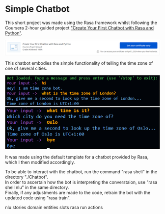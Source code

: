 # Simple Chatbot
This short project was made using the Rasa framework whilst following the Coursera 2-hour guided project <a href="https://www.coursera.org/projects/chatbot-rasa-python">"Create Your First Chatbot with Rasa and Python"</a>. 

![course](https://github.com/toni-the-dude/Simple-Chatbot/blob/main/.misc/showcase2.PNG?raw=true)

<p>This chatbot embodies the simple functionality of telling the time zone of one of several cities.</p>

![telling_time1](https://github.com/toni-the-dude/Simple-Chatbot/blob/main/.misc/showcase1.PNG?raw=true)<br>
![telling_time2](https://github.com/toni-the-dude/Simple-Chatbot/blob/main/.misc/showcase4.PNG?raw=true)

<p>It was made using the default template for a chatbot provided by Rasa, which I then modified accordingly.</p>

<p>To be able to interact with the chatbot, run the command "rasa shell" in the directory "./Chatbot". 
  <br>In order to ascertain how the bot is interpreting the converstaion, use "rasa shell nlu" in the same directory.
  <br>Finally, if any adjustments are made to the code, retrain the bot with the updated code using "rasa train".
</p>

nlu
stories
domain
entities
slots
rasa run actions
